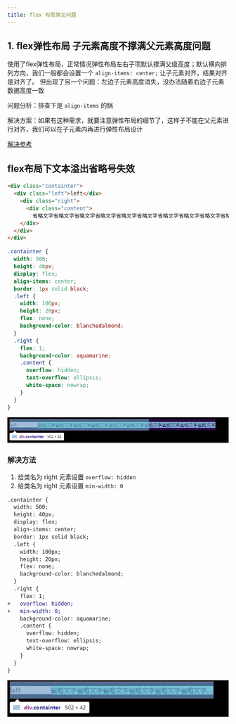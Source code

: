 ```yaml
---
title: flex 布局常见问题
---
```


## 1. flex弹性布局 子元素高度不撑满父元素高度问题

使用了flex弹性布局，正常情况弹性布局左右子项默认撑满父级高度；默认横向排列方向，我们一般都会设置一个 `align-items: center;` 让子元素对齐，结果对齐是对齐了。
但出现了另一个问题：左边子元素高度消失，没办法随着右边子元素数据高度一致

问题分析：排查下是 `align-items` 的锅

解决方案：如果有这种需求，就要注意弹性布局的细节了，这样子不能在父元素进行对齐，我们可以在子元素内再进行弹性布局设计

[解决参考](https://juejin.cn/post/7222897190711607333)

## flex布局下文本溢出省略号失效

```html
<div class="containter">
  <div class="left">left</div>
    <div class="right">
      <div class="content">
        省略文字省略文字省略文字省略文字省略文字省略文字省略文字省略文字省略文字省略文字
    </div>
  </div>
</div>
```

```css
.containter {
  width: 500;
  height: 40px;
  display: flex;
  align-items: center;
  border: 1px solid black;
  .left {
    width: 100px;
    height: 20px;
    flex: none;
    background-color: blanchedalmond;
  }
  .right {
    flex: 1;
    background-color: aquamarine;
    .content {
      overflow: hidden;
      text-overflow: ellipsis;
      white-space: nowrap;
    }
  }
}
```

![效果](./imgs/flexUn.png)

### 解决方法

1. 给类名为 right 元素设置 `overflow: hidden`
2. 给类名为 right 元素设置 `min-width: 0`

```diff
.containter {
  width: 500;
  height: 40px;
  display: flex;
  align-items: center;
  border: 1px solid black;
  .left {
    width: 100px;
    height: 20px;
    flex: none;
    background-color: blanchedalmond;
  }
  .right {
    flex: 1;
+   overflow: hidden;
+   min-width: 0;
    background-color: aquamarine;
    .content {
      overflow: hidden;
      text-overflow: ellipsis;
      white-space: nowrap;
    }
  }
}
```

![效果](./imgs/flexOverflow.png)

